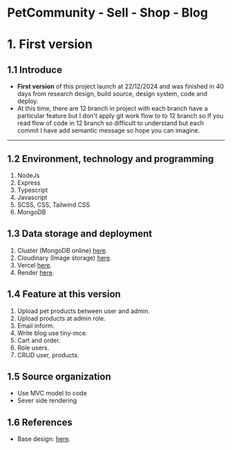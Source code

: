 # PetCommunity - Sell - Shop - Blog
# 1. First version
## 1.1 Introduce
- **First version** of this project launch at 22/12/2024 and was finished in 40 days from research design, build source, design system, code and deploy. 
- At this time, there are 12 branch in project with each branch have a particular feature but I don't apply git work flow to to 12 branch so If you read flow of code in 12 branch so difficult to understand but each commit I have add semantic message so hope you can imagine.
---
## 1.2 Environment, technology and programming
1. NodeJs
2. Express
3. Typescript
4. Javascript
5. SCSS, CSS, Tailwind CSS
6. MongoDB
## 1.3 Data storage and deployment
1. Cluster (MongoDB online) [here](https://account.mongodb.com/account/login?n=https%3A%2F%2Fcloud.mongodb.com%2Fv2%2F67010018f50cee7bdfabf49f&nextHash=%23clusters&signedOut=true).
2. Cloudinary (Image storage) [here](https://console.cloudinary.com/).
3. Vercel [here](https://pet-community-s-ggegczjey-tran-ka-buns-projects.vercel.app/).
4. Render [here](https://petcommunity-shop.onrender.com).
## 1.4 Feature at this version
1. Upload pet products between user and admin.
2. Upload products at admin role.
3. Email inform.
4. Write blog use tiny-mce.
5. Cart and order.
6. Role users.
7. CRUD user, products.
## 1.5 Source organization
- Use MVC model to code
- Sever side rendering 
## 1.6 References
- Base design: [here](https://www.figma.com/design/KhKUdXlMNonMor6xqkiKhE/%5BFREE-TEMPLATE%5D-eCommerce-Website---Monito-Pets-for-Best-(Community)-(Community)?node-id=49-188&p=f&t=6nI3XsxULtkMHMAz-0).
